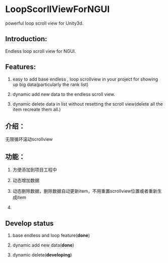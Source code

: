 # LoopScorllViewForNGUI
powerful loop scroll view for Unity3d.


## Introduction:

Endless loop scroll view for NGUI.

## Features:

1. easy to add base endless , loop scrollview in your project for showing up big data(particularly the rank list)

2. dynamic add new data to the endless scroll view.


3. dynamic delete data in list without resetting the scroll view(delete all the item recreate them all.)

## 介绍：

 无限循环滚动scrollview

## 功能：
 
 1. 方便添加到项目工程中
 
 2. 动态增加数据
 
 3. 动态删除数据，删除数据自动更新item，不用重置scrollview位置或者重新生成item
 4. 
 ## Develop status
1. base endless and loop feature(**done**)

2. dynamic add new data(**done**)

3. dynamic delete(**developing**)

